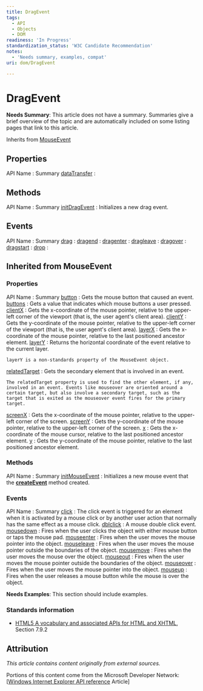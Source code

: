```yaml
---
title: DragEvent
tags:
  - API
  - Objects
  - DOM
readiness: 'In Progress'
standardization_status: 'W3C Candidate Recommendation'
notes:
  - 'Needs summary, examples, compat'
uri: dom/DragEvent

---
```

# DragEvent

**Needs Summary**: This article does not have a summary. Summaries give a brief overview of the topic and are automatically included on some listing pages that link to this article.

<span data-meta="subclass_of" data-type="key">Inherits from <span data-type="value">[MouseEvent](/dom/MouseEvent)</span></span>

## Properties

API Name
:   Summary
[dataTransfer](/dom/DragEvent/dataTransfer)
:

## Methods

API Name
:   Summary
[initDragEvent](/dom/DragEvent/initDragEvent)
:   Initializes a new drag event.

## Events

API Name
:   Summary
[drag](/dom/DragEvent/drag)
:
[dragend](/dom/DragEvent/dragend)
:
[dragenter](/dom/DragEvent/dragenter)
:
[dragleave](/dom/DragEvent/dragleave)
:
[dragover](/dom/DragEvent/dragover)
:
[dragstart](/dom/DragEvent/dragstart)
:
[drop](/dom/DragEvent/drop)
:

## Inherited from MouseEvent

### Properties

API Name
:   Summary
[button](/dom/MouseEvent/button)
:   Gets the mouse button that caused an event.
[buttons](/dom/MouseEvent/buttons)
:   Gets a value that indicates which mouse buttons a user pressed.
[clientX](/dom/MouseEvent/clientX)
:   Gets the x-coordinate of the mouse pointer, relative to the upper-left corner of the viewport (that is, the user agent's client area).
[clientY](/dom/MouseEvent/clientY)
:   Gets the y-coordinate of the mouse pointer, relative to the upper-left corner of the viewport (that is, the user agent's client area).
[layerX](/dom/MouseEvent/layerX)
:   Gets the x-coordinate of the mouse pointer, relative to the last positioned ancestor element.
[layerY](/dom/MouseEvent/layerY)
:   Returns the horizontal coordinate of the event relative to the current layer.

    layerY is a non-standards property of the MouseEvent object.

[relatedTarget](/dom/MouseEvent/relatedTarget)
:   Gets the secondary element that is involved in an event.

    The relatedTarget property is used to find the other element, if any, involved in an event. Events like mouseover are oriented around a certain target, but also involve a secondary target, such as the target that is exited as the mouseover event fires for the primary target.

[screenX](/dom/MouseEvent/screenX)
:   Gets the x-coordinate of the mouse pointer, relative to the upper-left corner of the screen.
[screenY](/dom/MouseEvent/screenY)
:   Gets the y-coordinate of the mouse pointer, relative to the upper-left corner of the screen.
[x](/dom/MouseEvent/x)
:   Gets the x-coordinate of the mouse cursor, relative to the last positioned ancestor element.
[y](/dom/MouseEvent/y)
:   Gets the y-coordinate of the mouse pointer, relative to the last positioned ancestor element.

### Methods

API Name
:   Summary
[initMouseEvent](/dom/MouseEvent/initMouseEvent)
:   Initializes a new mouse event that the [**createEvent**](/dom/Document/createEvent) method created.

### Events

API Name
:   Summary
[click](/dom/MouseEvent/click)
:   The click event is triggered for an element when it is activated by a mouse click or by another user action that normally has the same effect as a mouse click.
[dblclick](/dom/MouseEvent/dblclick)
:   A mouse double click event.
[mousedown](/dom/MouseEvent/mousedown)
:   Fires when the user clicks the object with either mouse button or taps the mouse pad.
[mouseenter](/dom/MouseEvent/mouseenter)
:   Fires when the user moves the mouse pointer into the object.
[mouseleave](/dom/MouseEvent/mouseleave)
:   Fires when the user moves the mouse pointer outside the boundaries of the object.
[mousemove](/dom/MouseEvent/mousemove)
:   Fires when the user moves the mouse over the object.
[mouseout](/dom/MouseEvent/mouseout)
:   Fires when the user moves the mouse pointer outside the boundaries of the object.
[mouseover](/dom/MouseEvent/mouseover)
:   Fires when the user moves the mouse pointer into the object.
[mouseup](/dom/MouseEvent/mouseup)
:   Fires when the user releases a mouse button while the mouse is over the object.

**Needs Examples**: This section should include examples.

### Standards information

-   [HTML5 A vocabulary and associated APIs for HTML and XHTML](http://go.microsoft.com/fwlink/p/?linkid=221374), Section 7.9.2

## Attribution

*This article contains content originally from external sources.*

Portions of this content come from the Microsoft Developer Network: [[Windows Internet Explorer API reference](http://msdn.microsoft.com/en-us/library/ie/hh828809%28v=vs.85%29.aspx) Article]

